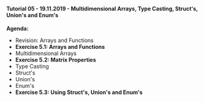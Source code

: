 #### Tutorial 05 - 19.11.2019 - Multidimensional Arrays, Type Casting, Struct's, Union's and Enum's

**Agenda:**

* Revision: Arrays and Functions
* **Exercise 5.1: Arrays and Functions**
* Multidimensional Arrays
* **Exercise 5.2: Matrix Properties**
* Type Casting
* Struct's
* Union's
* Enum's
* **Exercise 5.3: Using Struct's, Union's and Enum's**